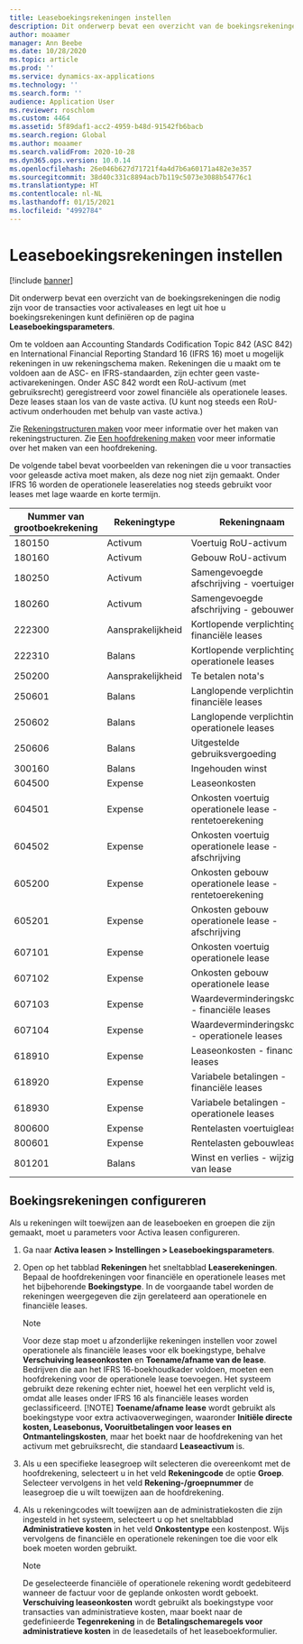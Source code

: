 ```yaml
---
title: Leaseboekingsrekeningen instellen
description: Dit onderwerp bevat een overzicht van de boekingsrekeningen die nodig zijn voor de transacties voor activaleases en legt uit hoe u boekingsrekeningen kunt definiëren op de pagina Leaseboekingsparameters.
author: moaamer
manager: Ann Beebe
ms.date: 10/28/2020
ms.topic: article
ms.prod: ''
ms.service: dynamics-ax-applications
ms.technology: ''
ms.search.form: ''
audience: Application User
ms.reviewer: roschlom
ms.custom: 4464
ms.assetid: 5f89daf1-acc2-4959-b48d-91542fb6bacb
ms.search.region: Global
ms.author: moaamer
ms.search.validFrom: 2020-10-28
ms.dyn365.ops.version: 10.0.14
ms.openlocfilehash: 26e046b627d71721f4a4d7b6a60171a482e3e357
ms.sourcegitcommit: 38d40c331c8894acb7b119c5073e3088b54776c1
ms.translationtype: HT
ms.contentlocale: nl-NL
ms.lasthandoff: 01/15/2021
ms.locfileid: "4992784"
---
```

# <a name="set-up-lease-posting-accounts"></a>Leaseboekingsrekeningen instellen

[!include [banner](../includes/banner.md)]

Dit onderwerp bevat een overzicht van de boekingsrekeningen die nodig zijn voor de transacties voor activaleases en legt uit hoe u boekingsrekeningen kunt definiëren op de pagina **Leaseboekingsparameters**.

Om te voldoen aan Accounting Standards Codification Topic 842 (ASC 842) en International Financial Reporting Standard 16 (IFRS 16) moet u mogelijk rekeningen in uw rekeningschema maken. Rekeningen die u maakt om te voldoen aan de ASC- en IFRS-standaarden, zijn echter geen vaste-activarekeningen. Onder ASC 842 wordt een RoU-activum (met gebruiksrecht) geregistreerd voor zowel financiële als operationele leases. Deze leases staan los van de vaste activa. (U kunt nog steeds een RoU-activum onderhouden met behulp van vaste activa.)

Zie [Rekeningstructuren maken](../general-ledger/tasks/create-account-structures.md) voor meer informatie over het maken van rekeningstructuren. Zie [Een hoofdrekening maken](../general-ledger/tasks/create-main-account.md) voor meer informatie over het maken van een hoofdrekening.

De volgende tabel bevat voorbeelden van rekeningen die u voor transacties voor geleasde activa moet maken, als deze nog niet zijn gemaakt. Onder IFRS 16 worden de operationele leaserelaties nog steeds gebruikt voor leases met lage waarde en korte termijn.

| Nummer van grootboekrekening | Rekeningtype  | Rekeningnaam                                          |
|-----------------------|---------------|-------------------------------------------------------|
| 180150                | Activum         | Voertuig RoU-activum                                     |
| 180160                | Activum         | Gebouw RoU-activum                                    |
| 180250                | Activum         | Samengevoegde afschrijving - voertuigen                   |
| 180260                | Activum         | Samengevoegde afschrijving - gebouwen                  |
| 222300                | Aansprakelijkheid     | Kortlopende verplichting - financiële leases                |
| 222310                | Balans | Kortlopende verplichting - operationele leases              |
| 250200                | Aansprakelijkheid     | Te betalen nota's                                         |
| 250601                | Balans | Langlopende verplichting - financiële leases                 |
| 250602                | Balans | Langlopende verplichting - operationele leases               |
| 250606                | Balans | Uitgestelde gebruiksvergoeding                                         |
| 300160                | Balans | Ingehouden winst                                     |
| 604500                | Expense       | Leaseonkosten                                         |
| 604501                | Expense       | Onkosten voertuig operationele lease - rentetoerekening  |
| 604502                | Expense       | Onkosten voertuig operationele lease - afschrijving        |
| 605200                | Expense       | Onkosten gebouw operationele lease - rentetoerekening |
| 605201                | Expense       | Onkosten gebouw operationele lease - afschrijving       |
| 607101                | Expense       | Onkosten voertuig operationele lease                    |
| 607102                | Expense       | Onkosten gebouw operationele lease                   |
| 607103                | Expense       | Waardeverminderingskosten - financiële leases                   |
| 607104                | Expense       | Waardeverminderingskosten - operationele leases                 |
| 618910                | Expense       | Leaseonkosten - financiële leases                        |
| 618920                | Expense       | Variabele betalingen - financiële leases                    |
| 618930                | Expense       | Variabele betalingen - operationele leases                  |
| 800600                | Expense       | Rentelasten voertuiglease                        |
| 800601                | Expense       | Rentelasten gebouwlease                       |
| 801201                | Balans | Winst en verlies - wijziging van lease                      |

## <a name="configure-posting-accounts"></a>Boekingsrekeningen configureren

Als u rekeningen wilt toewijzen aan de leaseboeken en groepen die zijn gemaakt, moet u parameters voor Activa leasen configureren.

1. Ga naar **Activa leasen \> Instellingen \> Leaseboekingsparameters**.
2. Open op het tabblad **Rekeningen** het sneltabblad **Leaserekeningen**. Bepaal de hoofdrekeningen voor financiële en operationele leases met het bijbehorende **Boekingstype**. In de voorgaande tabel worden de rekeningen weergegeven die zijn gerelateerd aan operationele en financiële leases.

    > [!NOTE]
    > Voor deze stap moet u afzonderlijke rekeningen instellen voor zowel operationele als financiële leases voor elk boekingstype, behalve **Verschuiving leaseonkosten** en **Toename/afname van de lease**. Bedrijven die aan het IFRS 16-boekhoudkader voldoen, moeten een hoofdrekening voor de operationele lease toevoegen. Het systeem gebruikt deze rekening echter niet, hoewel het een verplicht veld is, omdat alle leases onder IFRS 16 als financiële leases worden geclassificeerd.
    >[!NOTE]
    > **Toename/afname lease** wordt gebruikt als boekingstype voor extra activaoverwegingen, waaronder **Initiële directe kosten, Leasebonus, Vooruitbetalingen voor leases en Ontmantelingskosten**, maar het boekt naar de hoofdrekening van het activum met gebruiksrecht, die standaard **Leaseactivum** is.        
    
3. Als u een specifieke leasegroep wilt selecteren die overeenkomt met de hoofdrekening, selecteert u in het veld **Rekeningcode** de optie **Groep**. Selecteer vervolgens in het veld **Rekening-/groepnummer** de leasegroep die u wilt toewijzen aan de hoofdrekening.
4. Als u rekeningcodes wilt toewijzen aan de administratiekosten die zijn ingesteld in het systeem, selecteert u op het sneltabblad **Administratieve kosten** in het veld **Onkostentype** een kostenpost. Wijs vervolgens de financiële en operationele rekeningen toe die voor elk boek moeten worden gebruikt.

    > [!NOTE]
    > De geselecteerde financiële of operationele rekening wordt gedebiteerd wanneer de factuur voor de geplande onkosten wordt geboekt.
    > **Verschuiving leaseonkosten** wordt gebruikt als boekingstype voor transacties van administratieve kosten, maar boekt naar de gedefinieerde **Tegenrekening** in de **Betalingschemaregels voor administratieve kosten** in de leasedetails of het leaseboekformulier.   
